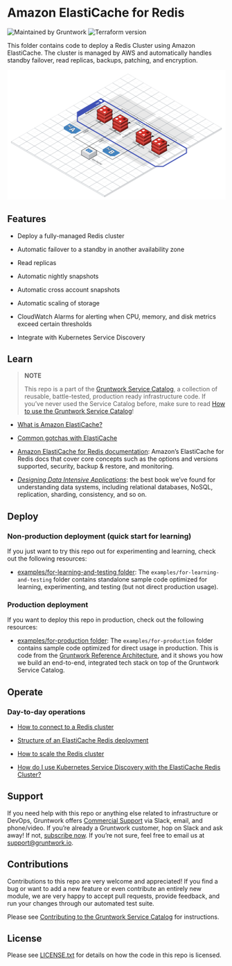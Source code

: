 # Amazon ElastiCache for Redis

![Maintained by Gruntwork](https://img.shields.io/badge/maintained%20by-gruntwork.io-%235849a6.svg)
![Terraform version](https://img.shields.io/badge/tf-%3E%3D1.0.0-blue.svg)

This folder contains code to deploy a Redis Cluster using Amazon ElastiCache. The cluster is managed by AWS and automatically handles standby failover, read replicas, backups, patching, and encryption.

![ElastiCache for Redis architecture](/_docs/elasticache-redis-architecture.png?raw=true)

## Features

- Deploy a fully-managed Redis cluster

- Automatic failover to a standby in another availability zone

- Read replicas

- Automatic nightly snapshots

- Automatic cross account snapshots

- Automatic scaling of storage

- CloudWatch Alarms for alerting when CPU, memory, and disk metrics exceed certain thresholds

- Integrate with Kubernetes Service Discovery

## Learn

> **NOTE**
>
> This repo is a part of the [Gruntwork Service Catalog](https://github.com/gruntwork-io/terraform-aws-service-catalog/),
> a collection of reusable, battle-tested, production ready infrastructure code.
> If you’ve never used the Service Catalog before, make sure to read
> [How to use the Gruntwork Service Catalog](https://docs.gruntwork.io/reference/services/intro/overview)!

- [What is Amazon ElastiCache?](https://github.com/gruntwork-io/terraform-aws-cache/tree/master/modules/redis#what-is-amazon-elasticache)

- [Common gotchas with ElastiCache](https://github.com/gruntwork-io/terraform-aws-cache/tree/master/modules/redis#common-gotchas)

- [Amazon ElastiCache for Redis documentation](https://docs.aws.amazon.com/AmazonElastiCache/latest/red-ug/WhatIs.html): Amazon’s ElastiCache for Redis docs that
    cover core concepts such as the options and versions supported, security, backup & restore, and monitoring.

- *[Designing Data Intensive Applications](https://dataintensive.net)*: the best book we’ve found for understanding data
    systems, including relational databases, NoSQL, replication, sharding, consistency, and so on.

## Deploy

### Non-production deployment (quick start for learning)

If you just want to try this repo out for experimenting and learning, check out the following resources:

- [examples/for-learning-and-testing folder](/examples/for-learning-and-testing): The
    `examples/for-learning-and-testing` folder contains standalone sample code optimized for learning, experimenting, and
    testing (but not direct production usage).

### Production deployment

If you want to deploy this repo in production, check out the following resources:

- [examples/for-production folder](/examples/for-production): The `examples/for-production` folder contains sample
    code optimized for direct usage in production. This is code from the
    [Gruntwork Reference Architecture](https://gruntwork.io/reference-architecture/:), and it shows you how we build an
    end-to-end, integrated tech stack on top of the Gruntwork Service Catalog.

## Operate

### Day-to-day operations

- [How to connect to a Redis cluster](https://github.com/gruntwork-io/terraform-aws-cache/tree/master/modules/redis#how-do-you-connect-to-the-redis-cluster)

- [Structure of an ElastiCache Redis deployment](https://github.com/gruntwork-io/terraform-aws-cache/tree/master/modules/redis#structure-of-an-elasticache-redis-deployment)

- [How to scale the Redis cluster](https://github.com/gruntwork-io/terraform-aws-cache/tree/master/modules/redis#how-do-you-scale-the-redis-cluster)

- [How do I use Kubernetes Service
    Discovery with the ElastiCache Redis Cluster?](core-concepts.md#how-do-i-use-kubernetes-service-discovery-with-the-elasticache-redis-cluster)

## Support

If you need help with this repo or anything else related to infrastructure or DevOps, Gruntwork offers
[Commercial Support](https://gruntwork.io/support/) via Slack, email, and phone/video. If you’re already a Gruntwork
customer, hop on Slack and ask away! If not, [subscribe now](https://www.gruntwork.io/pricing/). If you’re not sure,
feel free to email us at <support@gruntwork.io>.

## Contributions

Contributions to this repo are very welcome and appreciated! If you find a bug or want to add a new feature or even
contribute an entirely new module, we are very happy to accept pull requests, provide feedback, and run your changes
through our automated test suite.

Please see
[Contributing to the Gruntwork Service Catalog](https://gruntwork.io/guides/foundations/how-to-use-gruntwork-infrastructure-as-code-library#_contributing_to_the_gruntwork_infrastructure_as_code_library)
for instructions.

## License

Please see [LICENSE.txt](/LICENSE.txt) for details on how the code in this repo is licensed.

